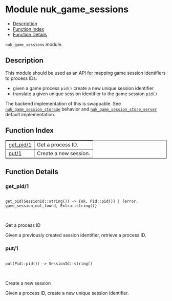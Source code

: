 

# Module nuk_game_sessions #
* [Description](#description)
* [Function Index](#index)
* [Function Details](#functions)

`nuk_game_sessions` module.

<a name="description"></a>

## Description ##

This module should be used as an API for mapping game session identifiers
to process IDs:
- given a game process `pid()` create a new unique session identifier
- translate a given unique session identifier to the game session `pid()`

The backend implementation of this is swappable. See
[`nuk_game_session_storage`](nuk_game_session_storage.md) behavior and
[`nuk_game_session_store_server`](nuk_game_session_store_server.md) default implementation.<a name="index"></a>

## Function Index ##


<table width="100%" border="1" cellspacing="0" cellpadding="2" summary="function index"><tr><td valign="top"><a href="#get_pid-1">get_pid/1</a></td><td>Get a process ID.</td></tr><tr><td valign="top"><a href="#put-1">put/1</a></td><td>Create a new session.</td></tr></table>


<a name="functions"></a>

## Function Details ##

<a name="get_pid-1"></a>

### get_pid/1 ###

<pre><code>
get_pid(SessionId::string()) -&gt; {ok, Pid::pid()} | {error, game_session_not_found, Extra::string()}
</code></pre>
<br />

Get a process ID

Given a previously created session identifier, retrieve a process ID.

<a name="put-1"></a>

### put/1 ###

<pre><code>
put(Pid::pid()) -&gt; SessionId::string()
</code></pre>
<br />

Create a new session

Given a process ID, create a new unique session identifier.

